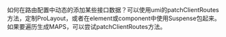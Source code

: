 如何在路由配置中动态的添加某些接口数据？可以使用umi的patchClientRoutes方法，定制ProLayout，或者在element或component中使用Suspense包起来。如果要遍历生成MAPS，可以尝试patchClientRoutes方法。
